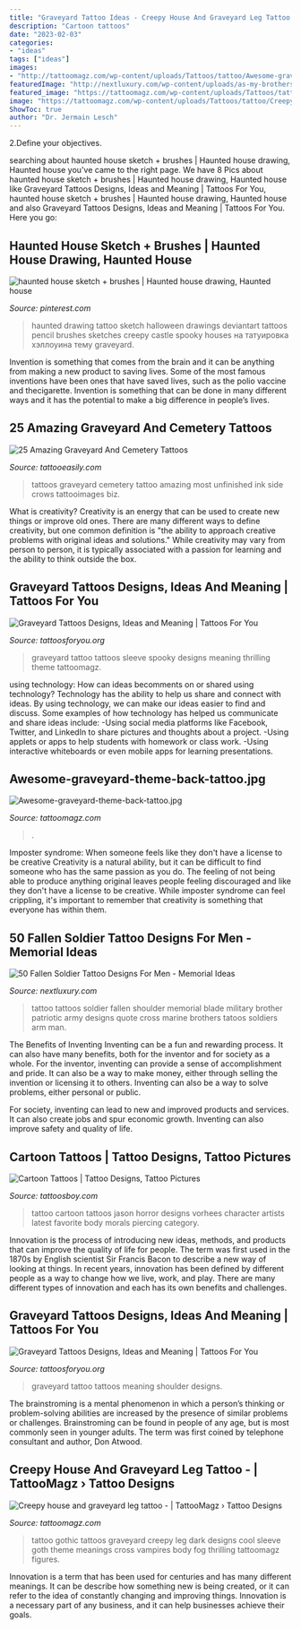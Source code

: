 ```yaml
---
title: "Graveyard Tattoo Ideas - Creepy House And Graveyard Leg Tattoo -"
description: "Cartoon tattoos"
date: "2023-02-03"
categories:
- "ideas"
tags: ["ideas"]
images:
- "http://tattoomagz.com/wp-content/uploads/Tattoos/tattoo/Awesome-graveyard-theme-back-tattoo.jpg"
featuredImage: "http://nextluxury.com/wp-content/uploads/as-my-brothers-did-for-me-fallen-soldier-memorial-male-shoulder-tattoo.jpg"
featured_image: "https://tattoomagz.com/wp-content/uploads/Tattoos/tattoo/Creepy-house-and-graveyard-leg-tattoo.jpg"
image: "https://tattoomagz.com/wp-content/uploads/Tattoos/tattoo/Creepy-house-and-graveyard-leg-tattoo.jpg"
ShowToc: true
author: "Dr. Jermain Lesch"
---
```



2.Define your objectives.

	

		
searching about haunted house sketch + brushes | Haunted house drawing, Haunted house you've came to the right page. We have 8 Pics about haunted house sketch + brushes | Haunted house drawing, Haunted house like Graveyard Tattoos Designs, Ideas and Meaning | Tattoos For You, haunted house sketch + brushes | Haunted house drawing, Haunted house and also Graveyard Tattoos Designs, Ideas and Meaning | Tattoos For You. Here you go:
		
    
## Haunted House Sketch + Brushes | Haunted House Drawing, Haunted House

<img loading=lazy src="https://i.pinimg.com/736x/43/48/22/4348222d98791605fc9f4a2e805b9044--house-sketch-sketch-drawing.jpg" onerror="this.onerror=null;this.src='https://tse3.mm.bing.net/th?id=OIP.MrRyZF-26Uft4jHivREGaQHaKG&amp;pid=15.1';" alt="haunted house sketch + brushes | Haunted house drawing, Haunted house">

_Source: pinterest.com_

>haunted drawing tattoo sketch halloween drawings deviantart tattoos pencil brushes sketches creepy castle spooky houses на татуировка хэллоуина тему graveyard. 

	

Invention is something that comes from the brain and it can be anything from making a new product to saving lives. Some of the most famous inventions have been ones that have saved lives, such as the polio vaccine and thecigarette. Invention is something that can be done in many different ways and it has the potential to make a big difference in people’s lives.

    
## 25 Amazing Graveyard And Cemetery Tattoos

<img loading=lazy src="http://www.tattooeasily.com/wp-content/uploads/2013/08/Graveyard-And-Cemetery-Tattoos-17.jpg" onerror="this.onerror=null;this.src='https://tse2.mm.bing.net/th?id=OIP.qGiOFjOd6xOvEfhapCY6vwHaJ3&amp;pid=15.1';" alt="25 Amazing Graveyard And Cemetery Tattoos">

_Source: tattooeasily.com_

>tattoos graveyard cemetery tattoo amazing most unfinished ink side crows tattooimages biz. 

	

What is creativity?
Creativity is an energy that can be used to create new things or improve old ones. There are many different ways to define creativity, but one common definition is "the ability to approach creative problems with original ideas and solutions." While creativity may vary from person to person, it is typically associated with a passion for learning and the ability to think outside the box.

    
## Graveyard Tattoos Designs, Ideas And Meaning | Tattoos For You

<img loading=lazy src="http://www.tattoosforyou.org/wp-content/uploads/2016/03/Graveyard-Tattoo-Images.jpg" onerror="this.onerror=null;this.src='https://tse1.mm.bing.net/th?id=OIP.2zn3AE64zYeX7MgTR_Q47QHaJ3&amp;pid=15.1';" alt="Graveyard Tattoos Designs, Ideas and Meaning | Tattoos For You">

_Source: tattoosforyou.org_

>graveyard tattoo tattoos sleeve spooky designs meaning thrilling theme tattoomagz. 

	

using technology: How can ideas becomments on or shared using technology?
Technology has the ability to help us share and connect with ideas. By using technology, we can make our ideas easier to find and discuss. Some examples of how technology has helped us communicate and share ideas include: 
-Using social media platforms like Facebook, Twitter, and LinkedIn to share pictures and thoughts about a project. 
-Using applets or apps to help students with homework or class work. 
-Using interactive whiteboards or even mobile apps for learning presentations.

    
## Awesome-graveyard-theme-back-tattoo.jpg

<img loading=lazy src="http://tattoomagz.com/wp-content/uploads/Tattoos/tattoo/Awesome-graveyard-theme-back-tattoo.jpg" onerror="this.onerror=null;this.src='https://tse4.mm.bing.net/th?id=OIP.SX9pN7e4wpx6Gg51ULbvYgHaKh&amp;pid=15.1';" alt="Awesome-graveyard-theme-back-tattoo.jpg">

_Source: tattoomagz.com_

>. 

	

Imposter syndrome: When someone feels like they don't have a license to be creative
Creativity is a natural ability, but it can be difficult to find someone who has the same passion as you do. The feeling of not being able to produce anything original leaves people feeling discouraged and like they don't have a license to be creative. While imposter syndrome can feel crippling, it's important to remember that creativity is something that everyone has within them.

    
## 50 Fallen Soldier Tattoo Designs For Men - Memorial Ideas

<img loading=lazy src="http://nextluxury.com/wp-content/uploads/as-my-brothers-did-for-me-fallen-soldier-memorial-male-shoulder-tattoo.jpg" onerror="this.onerror=null;this.src='https://tse4.mm.bing.net/th?id=OIP.WTdB_P6BIomXtC7ZJagWtgAAAA&amp;pid=15.1';" alt="50 Fallen Soldier Tattoo Designs For Men - Memorial Ideas">

_Source: nextluxury.com_

>tattoo tattoos soldier fallen shoulder memorial blade military brother patriotic army designs quote cross marine brothers tatoos soldiers arm man. 

	

The Benefits of Inventing
Inventing can be a fun and rewarding process. It can also have many benefits, both for the inventor and for society as a whole.
For the inventor, inventing can provide a sense of accomplishment and pride. It can also be a way to make money, either through selling the invention or licensing it to others. Inventing can also be a way to solve problems, either personal or public.

For society, inventing can lead to new and improved products and services. It can also create jobs and spur economic growth. Inventing can also improve safety and quality of life.

    
## Cartoon Tattoos | Tattoo Designs, Tattoo Pictures

<img loading=lazy src="http://www.tattoosboy.com/wp-content/uploads/2016/03/Horror-Jason-Vorhees-Cartoon-Tattoo-Tb1110.jpg" onerror="this.onerror=null;this.src='https://tse2.mm.bing.net/th?id=OIP.8wYb5ZiXcbi6Swy2Bd0LEQHaL5&amp;pid=15.1';" alt="Cartoon Tattoos | Tattoo Designs, Tattoo Pictures">

_Source: tattoosboy.com_

>tattoo cartoon tattoos jason horror designs vorhees character artists latest favorite body morals piercing category. 

	

Innovation is the process of introducing new ideas, methods, and products that can improve the quality of life for people. The term was first used in the 1870s by English scientist Sir Francis Bacon to describe a new way of looking at things. In recent years, innovation has been defined by different people as a way to change how we live, work, and play. There are many different types of innovation and each has its own benefits and challenges.

    
## Graveyard Tattoos Designs, Ideas And Meaning | Tattoos For You

<img loading=lazy src="https://www.tattoosforyou.org/wp-content/uploads/2016/03/Graveyard-Tattoo-Shoulder.jpg" onerror="this.onerror=null;this.src='https://tse3.mm.bing.net/th?id=OIP.MUiG4UUvelVyJGs8TQOmhAHaLH&amp;pid=15.1';" alt="Graveyard Tattoos Designs, Ideas and Meaning | Tattoos For You">

_Source: tattoosforyou.org_

>graveyard tattoo tattoos meaning shoulder designs. 

	

The brainstroming is a mental phenomenon in which a person’s thinking or problem-solving abilities are increased by the presence of similar problems or challenges. Brainstroming can be found in people of any age, but is most commonly seen in younger adults. The term was first coined by telephone consultant and author, Don Atwood.

    
## Creepy House And Graveyard Leg Tattoo - | TattooMagz › Tattoo Designs

<img loading=lazy src="https://tattoomagz.com/wp-content/uploads/Tattoos/tattoo/Creepy-house-and-graveyard-leg-tattoo.jpg" onerror="this.onerror=null;this.src='https://tse2.mm.bing.net/th?id=OIP.iU6UJaH8icu3HO9ZhW6QuAHaJ4&amp;pid=15.1';" alt="Creepy house and graveyard leg tattoo - | TattooMagz › Tattoo Designs">

_Source: tattoomagz.com_

>tattoo gothic tattoos graveyard creepy leg dark designs cool sleeve goth theme meanings cross vampires body fog thrilling tattoomagz figures. 

	

Innovation is a term that has been used for centuries and has many different meanings. It can be describe how something new is being created, or it can refer to the idea of constantly changing and improving things. Innovation is a necessary part of any business, and it can help businesses achieve their goals.

